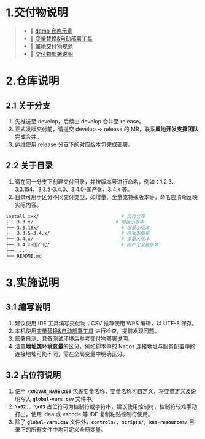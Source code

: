 # 1.交付物说明

> - 🔹 [demo 仓库示例](http://10.38.124.5:8080/231_NewVideoPlatformBaseRedevelope/install_demo)
> - 🔹 [变量替换&自动部署工具](https://fnsdaxgdmb.feishu.cn/wiki/Il56wZaz5iCDz4khKEJc81Ornsc)
> - 🔹 [属地交付物规范](https://fnsdaxgdmb.feishu.cn/wiki/UTQ0wdhuui97LJkMhsKcAoMTnwh)
> - 🔹 [交付物部署说明](https://fnsdaxgdmb.feishu.cn/wiki/JpoOw6ZkOibwCVkNgQecNpqOnHb)

# 2.仓库说明

## 2.1 关于分支

1. 先推送至 develop，后续由 develop 合并至 release。
2. 正式发版交付前，请提交 develop → release 的 MR，联系**属地开发支撑团队**完成合并。
3. 运维使用 release 分支下的对应版本包完成部署。

## 2.2 关于目录

1. 请在同一分支下创建交付目录，并按版本号进行命名，例如：1.2.3、3.3.154、3.3.5-3.4.0、3.4.0-国产化、3.4.x 等。
2. 目录可用于区分不同交付类型，如增量、全量或特殊版本等，命名应清晰反映实际内容。

```bash
install_xxx/                              # 交付仓库
├── 3.3.x/                              # 增量小版本
├── 3.3.16x/                              # 增量小版本
├── 3.3.5-3.4.x/                          # 跨版本增量
├── 3.4.x/                                # 全量大版本
├── 3.4.x-国产化/                          # 国产化全量版本
├── ...
└── README.md              
```

# 3.实施说明

## 3.1 编写说明

1. 建议使用 IDE 工具编写交付物；CSV 推荐使用 WPS 编辑，以 UTF-8 保存。
2. 本机使用[变量替换&自动部署工具](https://fnsdaxgdmb.feishu.cn/wiki/Il56wZaz5iCDz4khKEJc81Ornsc) 进行检查，提前发现问题。
3. 部署自测，具备测试环境后参考[交付物部署说明](https://fnsdaxgdmb.feishu.cn/wiki/JpoOw6ZkOibwCVkNgQecNpqOnHb)。
4. 注意**地址类环境变量**的区分，例如脚本中的 Nacos 连接地址与服务配置中的连接地址可能不同，需在全局变量中明确区分。

## 3.2 占位符说明

1. 使用 **`\x02VAR_NAME\x03`** 包裹变量名称，变量名称可自定义，将变量定义及说明写入 **`global-vars.csv`** 文件中。
2. **`\x02...\x03`** 占位符可为控制符或字符串，建议使用控制符，控制符较难手动打出，使用 idea 或 vscode 等 IDE 复制粘贴控制符使用。
3. 除了 **`global-vars.csv`** 文件外，**`controls/, scripts/, k8s-resources/`** 目录下的所有文件中均可定义全局变量。